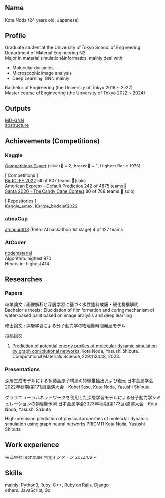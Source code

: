 ## Name 
Kota Noda (24 years old, Japanese)  

## Profile
Graduate student at the University of Tokyo School of Engineering  
Department of Material Engineering M2  
Major in material simulation&informatics, mainly deal with  
* Molecular dynamics
* Microscophic image analysis
* Deep Learning: GNN mainly

Bachelor of Engineering (the University of Tokyo 2018 ~ 2022)  
Master course of Engineering (the University of Tokyo 2022 ~ 2024)

## Outputs
[MD-GNN](https://github.com/nodematerial/MD-GNN)  
[abstructure](https://github.com/nodematerial/abstructure)  

## Achievements (Competitions)
### Kaggle 
[Competitions Expert](https://www.kaggle.com/kotanoda) (silver🥈 × 2, bronze🥉 × 1, Highest Rank: 1076)  

[ Competitions ]  
[BirdCLEF 2022](https://www.kaggle.com/competitions/birdclef-2022) 50 of 807 teams 🥈(solo)  
[American Express - Default Prediction](https://www.kaggle.com/competitions/amex-default-prediction) 242 of 4875 teams 🥈  
[Santa 2020 - The Candy Cane Contest](https://www.kaggle.com/c/santa-2020) 80 of 788 teams 🥉(solo)  

[ Repositories ]  
[Kaggle_amex](https://github.com/nodematerial/Kaggle_amex), [Kaggle_birdclef2022](https://github.com/nodematerial/Kaggle_birdclef2022)

### atmaCup 
[atnacup#13](https://www.guruguru.science/competitions/19/leaderboard) (Retail AI hackathon 1st stage) 4 of 127 teams

### AtCoder
[nodematerial](https://atcoder.jp/users/nodematerial)  
Algorithm: highest 970  
Heuristic: highest 414

## Researches
### Papers

卒業論文 : 画像解析と深層学習に基づく水性塗料成膜・硬化機構解明  
Bachelor's thesis : Elucidation of film formation and curing mechanism of water-based paint based on image analysis and deep learning  

修士論文 : 深層学習による分⼦動⼒学の物理量時間発展モデル  

投稿論文

1. [Prediction of potential energy profiles of molecular dynamic simulation by graph convolutional networks](https://www.sciencedirect.com/science/article/pii/S0927025623004421), Kota Noda, Yasushi Shibuta. Computational Materials Science, 229:112448, 2023.

### Presentations

深層⽣成モデルによる多結晶原⼦構造の特徴量抽出および復元 日本金属学会2022年秋期(第171回)講演大会　Kohei Sase, Kota Noda, Yasushi Shibuta

グラフニューラルネットワークを使用した深層学習モデルによる分子動力学シミュレーションの物理量予測 日本金属学会2023年秋期(第173回)講演大会　Kota Noda, Yasushi Shibuta

High-precision prediction of physical properties of molecular dynamic simulation using graph neural networks PRICM11 Kota Noda, Yasushi Shibuta

## Work experience
株式会社Techouse  開発インターン 2022/09 ~ 

## Skills
mainly: Python3, Ruby, C++, Ruby on Rails, Django  
others: JavaScript, Go
